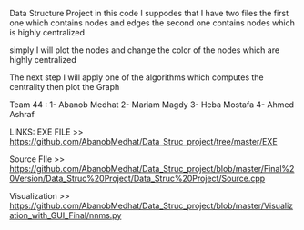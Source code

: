 Data Structure Project 
in this code I suppodes that I have two files
the first one which contains nodes and edges
the second one contains nodes which is highly centralized

simply I will plot the nodes and change the color of the nodes which are highly centralized

The next step I will apply one of the algorithms which computes the centrality then plot the Graph

Team 44 :
1-  Abanob Medhat 
2-  Mariam Magdy
3-  Heba Mostafa
4- Ahmed Ashraf

LINKS:
EXE FILE >>
https://github.com/AbanobMedhat/Data_Struc_project/tree/master/EXE

Source FIle >> https://github.com/AbanobMedhat/Data_Struc_project/blob/master/Final%20Version/Data_Struc%20Project/Data_Struc%20Project/Source.cpp

Visualization >>  https://github.com/AbanobMedhat/Data_Struc_project/blob/master/Visualization_with_GUI_Final/nnms.py

